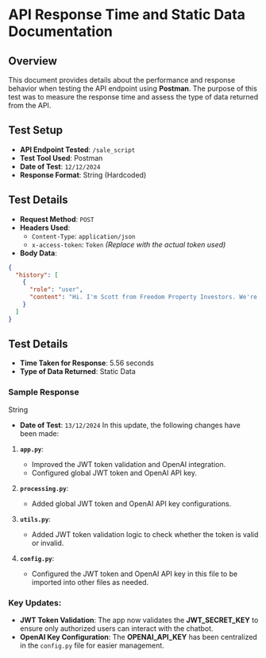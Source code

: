 # API Response Time and Static Data Documentation

## Overview
This document provides details about the performance and response behavior when testing the API endpoint using **Postman**. The purpose of this test was to measure the response time and assess the type of data returned from the API.

## Test Setup

- **API Endpoint Tested**: `/sale_script`
- **Test Tool Used**: Postman
- **Date of Test**: `12/12/2024`
- **Response Format**: String (Hardcoded)

## Test Details

- **Request Method**: `POST`
- **Headers Used**:
  - `Content-Type`: `application/json`
  - `x-access-token`: `Token` *(Replace with the actual token used)*
- **Body Data**: 
```json
{
  "history": [
    {
      "role": "user",
      "content": "Hi. I'm Scott from Freedom Property Investors. We're excited to share some amazing property investment opportunities! Are you interested in learning more about property investment strategies and our masterclass?"
    }
  ]
}
```

## Test Details

- **Time Taken for Response**: 5.56 seconds
- **Type of Data Returned**: Static Data

### Sample Response
String

- **Date of Test**: `13/12/2024`
In this update, the following changes have been made:

1. **`app.py`**:
   - Improved the JWT token validation and OpenAI integration.
   - Configured global JWT token and OpenAI API key.
   
2. **`processing.py`**:
   - Added global JWT token and OpenAI API key configurations.

3. **`utils.py`**:
   - Added JWT token validation logic to check whether the token is valid or invalid.

4. **`config.py`**:
   - Configured the JWT token and OpenAI API key in this file to be imported into other files as needed.

### Key Updates:
- **JWT Token Validation**: The app now validates the **JWT_SECRET_KEY** to ensure only authorized users can interact with the chatbot.
- **OpenAI Key Configuration**: The **OPENAI_API_KEY** has been centralized in the `config.py` file for easier management.


